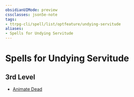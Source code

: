 ```yaml
---
obsidianUIMode: preview
cssclasses: json5e-note
tags:
- ttrpg-cli/spell/list/optfeature/undying-servitude
aliases:
- Spells for Undying Servitude
---
```

# Spells for Undying Servitude

## 3rd Level

- [Animate Dead](Інструменти%20ДМ/CLI/spells/animate-dead-xphb.md "XPHB")